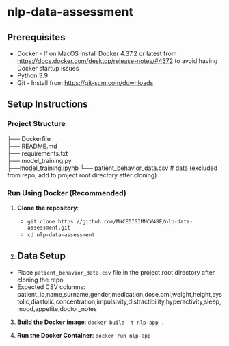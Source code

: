 # nlp-data-assessment

## Prerequisites

- Docker - If on MacOS Install Docker 4.37.2 or latest from https://docs.docker.com/desktop/release-notes/#4372 to avoid having Docker startup issues
- Python 3.9 
- Git - Install from https://git-scm.com/downloads

## Setup Instructions

### Project Structure
├── Dockerfile                  
├── README.md                  
├── requirements.txt           
├── model_training.py  
├──model_training.ipynb
└── patient_behavior_data.csv   # data (excluded from repo, add to project root directory after cloning)

### Run Using Docker (Recommended)

1. **Clone the repository**:
   - ```git clone https://github.com/MNCEDISIMNCWABE/nlp-data-assessment.git```
   - ```cd nlp-data-assessment```
  
2. ## Data Setup
- Place `patient_behavior_data.csv` file in the project root directory after cloning the repo
- Expected CSV columns: patient_id,name,surname,gender,medication,dose,bmi,weight,height,systolic,diastolic,concentration,impulsivity,distractibility,hyperactivity,sleep,mood,appetite,doctor_notes

3. **Build the Docker image**:
```docker build -t nlp-app .```

2. **Run the Docker Container**:
```docker run nlp-app```


